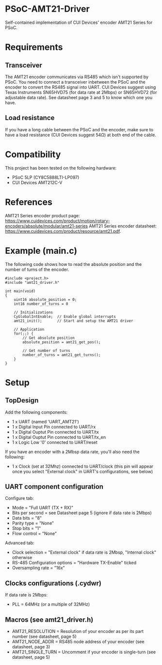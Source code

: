 # PSoC-AMT21-Driver
Self-contained implementation of CUI Devices' encoder AMT21 Series for PSoC.

# Requirements
## Transceiver
The AMT21 encoder communicates via RS485 which isn't supported by PSoC. You need to connect a transceiver inbetween the PSoC and the encoder to convert the RS485 signal into UART. CUI Devices suggest using Texas Instruments SN65HVD75 (for data rate at 2Mbps) or SN65HVD72 (for adjustable data rate). See datasheet page 3 and 5 to know which one you have.

## Load resistance
If you have a long cable between the PSoC and the encoder, make sure to have a load resistance (CUI Devices suggest 54Ω) at both end of the cable.

# Compatibility
This project has been tested on the following hardware:
* PSoC 5LP (CY8C5888LTI-LP097)
* CUI Devices AMT212C-V

# References
AMT21 Series encoder product page: https://www.cuidevices.com/product/motion/rotary-encoders/absolute/modular/amt21-series
AMT21 Series encoder datasheet: https://www.cuidevices.com/product/resource/amt21.pdf.

# Example (main.c)
The following code shows how to read the absolute position and the number of turns of the encoder.

    #include <project.h>
    #include "amt21_driver.h"
    
    int main(void)
    {
        uint16 absolute_position = 0;
        int16 number_of_turns = 0
        
        // Initializations
        CyGlobalIntEnable;  // Enable global interrupts
        amt21_init();       // Start and setup the AMT21 driver
        
        // Application
        for(;;) {
            // Get absolute position
            absolute_position = amt21_get_pos();
            
            // Get number of turns
            number_of_turns = amt21_get_turns();
        }
    }

# Setup
## TopDesign
Add the following components:
* 1 x UART (named 'UART_AMT21')
* 1 x Digital Input Pin connected to UART/rx
* 1 x Digital Ouptut Pin connected to UART/tx
* 1 x Digital Ouptut Pin connected to UART/tx_en
* 1 x Logic Low '0' connected to UART/reset

If you have an encoder with a 2Mbsp data rate, you'll also need the following:
* 1 x Clock (set at 32Mhz) connected to UART/clock (this pin will appear once you select "External clock" in UART's configurations, see below)

## UART component configuration
Configure tab:
* Mode = "Full UART (TX + RX)"
* Bits per second = see Datasheet page 5 (ignore if data rate is 2Mbps)
* Data bits = "8"
* Parity type = "None"
* Stop bits = "1"
* Flow control = "None"

Advanced tab:
* Clock selection = "External clock" if data rate is 2Mbsp, "Internal clock" otherwise
* RS-485 Configuration options = "Hardware TX-Enable" ticked
* Oversampling rate = "16x"

## Clocks configurations (.cydwr)
If data rate is 2Mbps:
* PLL = 64MHz (or a multiple of 32MHz)

## Macros (see amt21_driver.h)
* AMT21_RESOLUTION = Resolution of your encoder as per its part number (see datasheet, page 5)
* AMT21_NODE_ADDR = RS485 node address of your encoder (see datasheet, page 3)
* AMT21_SINGLE_TURN = Uncomment if your encoder is single-turn (see datasheet, page 5)
